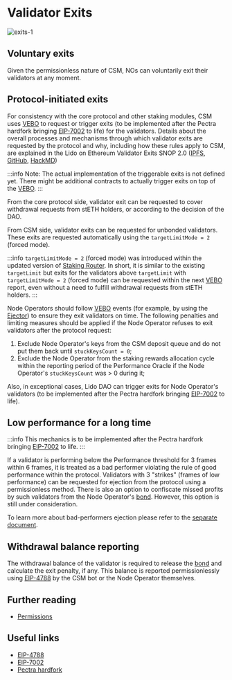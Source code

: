 # Validator Exits
![exits-1](../../../static/img/csm/exits-1.png)

## Voluntary exits
Given the permissionless nature of CSM, NOs can voluntarily exit their validators at any moment.

## Protocol-initiated exits
For consistency with the core protocol and other staking modules, CSM uses [VEBO](/contracts/validators-exit-bus-oracle) to request or trigger exits (to be implemented after the Pectra hardfork bringing [EIP-7002](https://eips.ethereum.org/EIPS/eip-7002) to life) for the validators. Details about the overall processes and mechanisms through which validator exits are requested by the protocol and why, including how these rules apply to CSM, are explained in the Lido on Ethereum Validator Exits SNOP 2.0 ([IPFS](https://lido.mypinata.cloud/ipfs/QmZTMfmJZsYHz61f2FjhYdh5VNu6ifjYQJzYUGkysHs8Uu), [GitHub](https://github.com/lidofinance/documents-and-policies/blob/0ed664255f48ef224b96fb0325f4d27bd3c03773/Lido%20on%20Ethereum%20Standard%20Node%20Operator%20Protocol%20-%20Validator%20Exits.md), [HackMD](https://hackmd.io/@lido/Bk9oDtV7ye))

:::info
Note: The actual implementation of the triggerable exits is not defined yet. There might be additional contracts to actually trigger exits on top of the [VEBO](/contracts/validators-exit-bus-oracle).
:::

From the core protocol side, validator exit can be requested to cover withdrawal requests from stETH holders, or according to the decision of the DAO.

From CSM side, validator exits can be requested for unbonded validators. These exits are requested automatically using the `targetLimitMode = 2` (forced mode).

:::info
`targetLimitMode = 2` (forced mode) was introduced within the updated version of [Staking Router](https://hackmd.io/@lido/BJXRTxMRp#Forced-Exit-Requests1). In short, it is similar to the existing `targetLimit` but exits for the validators above `targetLimit` with `targetLimitMode = 2` (forced mode) can be requested within the next [VEBO](/contracts/validators-exit-bus-oracle) report, even without a need to fulfill withdrawal requests from stETH holders.
:::

Node Operators should follow [VEBO](/contracts/validators-exit-bus-oracle) events (for example, by using the [Ejector](https://github.com/lidofinance/validator-ejector)) to ensure they exit validators on time. The following penalties and limiting measures should be applied if the Node Operator refuses to exit validators after the protocol request:
1. Exclude Node Operator's keys from the CSM deposit queue and do not put them back until `stuckKeysCount = 0`;
2. Exclude the Node Operator from the staking rewards allocation cycle within the reporting period of the Performance Oracle if the Node Operator's `stuckKeysCount` was > 0 during it;

Also, in exceptional cases, Lido DAO can trigger exits for Node Operator's validators (to be implemented after the Pectra hardfork bringing [EIP-7002](https://eips.ethereum.org/EIPS/eip-7002) to life).

## Low performance for a long time

:::info
This mechanics is to be implemented after the Pectra hardfork bringing [EIP-7002](https://eips.ethereum.org/EIPS/eip-7002) to life.
:::

If a validator is performing below the Performance threshold for 3 frames within 6 frames, it is treated as a bad performer violating the rule of good performance within the protocol. Validators with 3 "strikes" (frames of low performance) can be requested for ejection from the protocol using a permissionless method. There is also an option to confiscate missed profits by such validators from the Node Operator's [bond](./join-csm#bond). However, this option is still under consideration.

To learn more about bad-performers ejection please refer to the [separate document](https://hackmd.io/@lido/Sy0nRd36a).

## Withdrawal balance reporting
The withdrawal balance of the validator is required to release the [bond](./join-csm#bond) and calculate the exit penalty, if any. This balance is reported permissionlessly using [EIP-4788](https://eips.ethereum.org/EIPS/eip-4788) by the CSM bot or the Node Operator themselves.

## Further reading

- [Permissions](/staking-modules/csm/permissions.md)

## Useful links

- [EIP-4788](https://eips.ethereum.org/EIPS/eip-4788)
- [EIP-7002](https://eips.ethereum.org/EIPS/eip-7002)
- [Pectra hardfork](https://eips.ethereum.org/EIPS/eip-7600)
